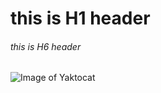 # this is H1 header
###### this is H6 header
![Image of Yaktocat](https://octodex.github.com/images/yaktocat.png)
